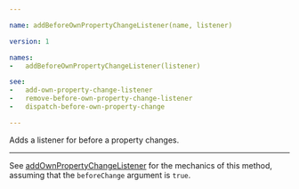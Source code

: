 ```yaml
---

name: addBeforeOwnPropertyChangeListener(name, listener)

version: 1

names:
-   addBeforeOwnPropertyChangeListener(listener)

see:
-   add-own-property-change-listener
-   remove-before-own-property-change-listener
-   dispatch-before-own-property-change

---
```


Adds a listener for before a property changes.

---

See [addOwnPropertyChangeListener](add-map-change-listener) for the mechanics of
this method, assuming that the `beforeChange` argument is `true`.

